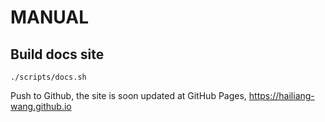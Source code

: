# MANUAL

## Build docs site

```
./scripts/docs.sh
```

Push to Github, the site is soon updated at GitHub Pages, https://hailiang-wang.github.io